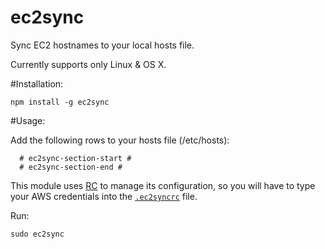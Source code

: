 ec2sync
=======

Sync EC2 hostnames to your local hosts file.

Currently supports only Linux & OS X.

#Installation:
```
npm install -g ec2sync
```

#Usage:

Add the following rows to your hosts file (/etc/hosts):
```
  # ec2sync-section-start #
  # ec2sync-section-end #
```

This module uses [RC](https://www.npmjs.org/package/rc) to manage its configuration, so you will have to type your AWS credentials into the [```.ec2syncrc```](.ec2syncrc) file.

Run:

```
sudo ec2sync
```
